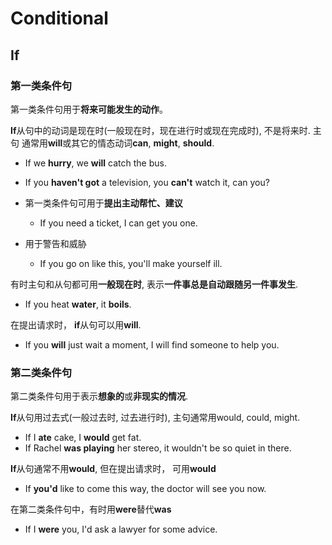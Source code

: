 # Conditional

## If

### 第一类条件句

第一类条件句用于**将来可能发生的动作**。

**If**从句中的动词是现在时(一般现在时，现在进行时或现在完成时), 不是将来时. 主句
通常用**will**或其它的情态动词**can**, **might**, **should**.

* If we **hurry**, we **will** catch the bus.
* If you **haven't got** a television, you **can't** watch it, can you?

* 第一类条件句可用于**提出主动帮忙、建议**
    - If you need a ticket, I can get you one.

* 用于警告和威胁
    - If you go on like this, you'll make yourself ill.

有时主句和从句都可用**一般现在时**, 表示**一件事总是自动跟随另一件事发生**.

* If you heat **water**, it **boils**.

在提出请求时， **if**从句可以用**will**.

* If you **will** just wait a moment, I will find someone to help you.

### 第二类条件句

第二类条件句用于表示**想象的**或**非现实的情况**.

**If**从句用过去式(一般过去时, 过去进行时), 主句通常用would, could, might.

* If I **ate** cake, I **would** get fat.
* If Rachel **was playing** her stereo, it wouldn't be so quiet in there.

**If**从句通常不用**would**, 但在提出请求时， 可用**would**

* If **you'd** like to come this way, the doctor will see you now.

在第二类条件句中，有时用**were**替代**was**

* If I **were** you, I'd ask a lawyer for some advice.
